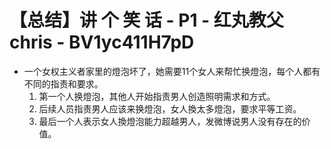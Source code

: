 # 【总结】讲 个 笑 话 - P1 - 红丸教父chris - BV1yc411H7pD

-   一个女权主义者家里的燈泡坏了，她需要11个女人来帮忙换燈泡，每个人都有不同的指责和要求。
    1.  第一个人换燈泡，其他人开始指责男人创造照明需求和方式。
    2.  后续人员指责男人应该来换燈泡，女人換太多燈泡，要求平等工资。
    3.  最后一个人表示女人換燈泡能力超越男人，发微博说男人没有存在的价值。